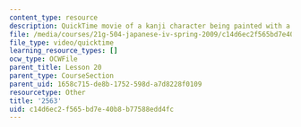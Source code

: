 ```yaml
---
content_type: resource
description: QuickTime movie of a kanji character being painted with a brush.
file: /media/courses/21g-504-japanese-iv-spring-2009/c14d6ec2f565bd7e40b8b77588edd4fc_2563.mov
file_type: video/quicktime
learning_resource_types: []
ocw_type: OCWFile
parent_title: Lesson 20
parent_type: CourseSection
parent_uid: 1658c715-de8b-1752-598d-a7d8228f0109
resourcetype: Other
title: '2563'
uid: c14d6ec2-f565-bd7e-40b8-b77588edd4fc
---
```

